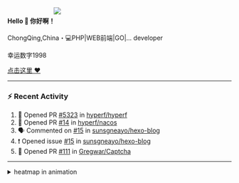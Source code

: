 

<img align="right" width="400" src="https://github-readme-stats.vercel.app/api?username=sunsgneayo&show_icons=true&text_color=24292e&bg_color=f7f4ed&hide_title=false" />


#### Hello 👋 你好啊！

ChongQing,China・💻PHP|WEB前端|GO|... developer 

幸运数字1998

[点击这里 :heart:](https://github.com/sunsgneayo)


---

### :zap: Recent Activity
<!--START_SECTION:activity-->
1. 💪 Opened PR [#5323](https://github.com/hyperf/hyperf/pull/5323) in [hyperf/hyperf](https://github.com/hyperf/hyperf)
2. 💪 Opened PR [#14](https://github.com/hyperf/nacos/pull/14) in [hyperf/nacos](https://github.com/hyperf/nacos)
3. 🗣 Commented on [#15](https://github.com/sunsgneayo/hexo-blog/issues/15) in [sunsgneayo/hexo-blog](https://github.com/sunsgneayo/hexo-blog)
4. ❗️ Opened issue [#15](https://github.com/sunsgneayo/hexo-blog/issues/15) in [sunsgneayo/hexo-blog](https://github.com/sunsgneayo/hexo-blog)
5. 💪 Opened PR [#111](https://github.com/Gregwar/Captcha/pull/111) in [Gregwar/Captcha](https://github.com/Gregwar/Captcha)
<!--END_SECTION:activity-->

---



<details>
<summary> heatmap in animation</summary>

[![github contribution grid snake animation](https://raw.githubusercontent.com/sunsgneayo/sunsgneayo/input/github-contribution-grid-snake.svg)](https://github.com/sunsgneayo)

</details>


<!--
 <details>

  <summary>contributions in 3D</summary>

 ![](https://raw.githubusercontent.com/sunsgneayo/sunsgneayo/profile-3d-contrib/profile-green.svg#gh-light-mode-only)
  ![](https://raw.githubusercontent.com/sunsgneayo/sunsgneayo/profile-3d-contrib/profile-night-green.svg#gh-dark-mode-only)

 </details>
 </p>
-->

